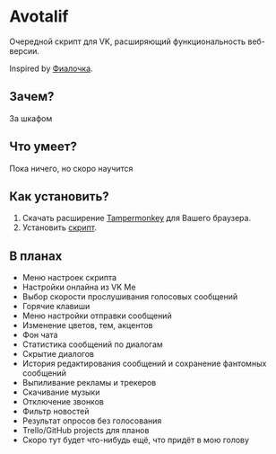 # Avotalif
Очередной скрипт для VK, расширяющий функциональность веб-версии.

Inspired by [Фиалочка](https://vk.com/id388227110).

## Зачем?
За шкафом

## Что умеет?
Пока ничего, но скоро научится
<!--
+ Быстрые команды для сообщений
+ Расшировка голосовых сообщений
+ Отправка бесшумных и фантомных сообщений
+ Нечиталка и неписалка
+ Отображение секунд в сообщениях и диалогах
+ Контекстное меню для диалогов
+ Расширенная информация в профиле
+ Редактирование пунктов левого меню
+ Отображение онлайна пользователей при онлайне VK Me
-->

## Как установить?
1. Скачать расширение [Tampermonkey](https://www.tampermonkey.net/) для Вашего браузера.
2. Установить [скрипт](https://github.com/Salaron/Avotalif/raw/main/dist/avotalif.user.js).

## В планах
* Меню настроек скрипта
* Настройки онлайна из VK Me
* Выбор скорости прослушивания голосовых сообщений
* Горячие клавиши
* Меню настройки отправки сообщений
* Изменение цветов, тем, акцентов
* Фон чата
* Статистика сообщений по диалогам
* Скрытие диалогов
* История редактирования сообщений и сохранение фантомных сообщений
* Выпиливание рекламы и трекеров
* Скачивание музыки
* Отключение звонков
* Фильтр новостей
* Результат опросов без голосования
* Trello/GitHub projects для планов
* Скоро тут будет что-нибудь ещё, что придёт в мою голову 